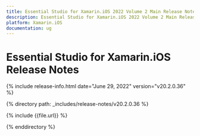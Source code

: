 ```yaml
---
title: Essential Studio for Xamarin.iOS 2022 Volume 2 Main Release Notes  
description: Essential Studio for Xamarin.iOS 2022 Volume 2 Main Release Notes  
platform: Xamarin.iOS
documentation: ug
---
```


# Essential Studio for Xamarin.iOS  Release Notes  

{% include release-info.html date="June 29, 2022"  version="v20.2.0.36" %} 

{% directory path: _includes/release-notes/v20.2.0.36 %}

{% include {{file.url}} %}

{% enddirectory %}